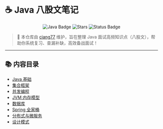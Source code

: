 # ☕ Java 八股文笔记

<div align="center">
  <img src="https://img.shields.io/badge/Java-知识整理-blue?logo=java" alt="Java Badge"/>
  <img src="https://img.shields.io/github/stars/ciang77/java?style=social" alt="Stars"/>
  <img src="https://img.shields.io/badge/状态-持续更新中-green" alt="Status Badge"/>
</div>

> 🚀 本仓库由 [ciang77](https://github.com/ciang77) 维护，旨在整理 Java 面试高频知识点（八股文），帮助你系统复习、查漏补缺，高效备战面试！

---

## 📚 内容目录

- [Java 基础](#java-基础)
- [集合框架](#集合框架)
- [并发编程](#并发编程)
- [JVM 内存模型](#jvm-内存模型)
- [数据库](#数据库)
- [Spring 全家桶](#spring-全家桶)
- [分布式与微服务](#分布式与微服务)
- [设计模式](#设计模式)



